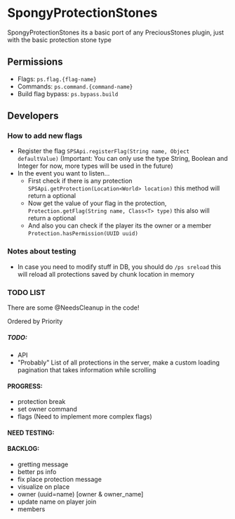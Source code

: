 # SpongyProtectionStones

SpongyProtectionStones its a basic port of any PreciousStones plugin, just with the basic protection stone type

## Permissions
+ Flags: `ps.flag.{flag-name}`
+ Commands: `ps.command.{command-name}`
+ Build flag bypass: `ps.bypass.build`

## Developers

### How to add new flags
+ Register the flag `SPSApi.registerFlag(String name, Object defaultValue)` (Important: You can only use the type String, Boolean and Integer for now, more types will be used in the future)
+ In the event you want to listen...
	+ First check if there is any protection `SPSApi.getProtection(Location<World> location)` this method will return a optional
	+ Now get the value of your flag in the protection, `Protection.getFlag(String name, Class<T> type)` this also will return a optional
	+ And also you can check if the player its the owner or a member `Protection.hasPermission(UUID uuid)`


### Notes about testing
+ In case you need to modify stuff in DB, you should do `/ps sreload` this will reload all protections saved by chunk location in memory 

### TODO LIST

There are some @NeedsCleanup in the code!

Ordered by Priority

##### TODO:
+ API
+ "Probably" List of all protections in the server, make a custom loading pagination that takes information while scrolling

#### PROGRESS:
+ protection break
+ set owner command
+ flags (Need to implement more complex flags)

#### NEED TESTING:

#### BACKLOG:
+ gretting message
+ better ps info
+ fix place protection message
+ visualize on place
+ owner (uuid=name) [owner & owner_name]
+ update name on player join
+ members